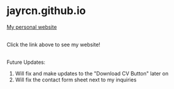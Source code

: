 # jayrcn.github.io
<a href="https://jayrcn.github.io/" target="_blank"> My personal website</a><br><br>

Click the link above to see my website!<br><br>


Future Updates:

<ol>
  <li>Will fix and make updates to the "Download CV Button" later on</li>
  <li>Will fix the contact form sheet next to my inquiries</li>
</ol>
